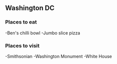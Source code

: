 ## Washington DC

### Places to eat
-Ben's chilli bowl
-Jumbo slice pizza

### Places to visit
-Smithsonian
-Washington Monument
-White House
